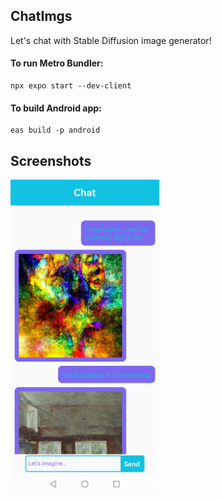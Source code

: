 ## ChatImgs
Let's chat with Stable Diffusion image generator!

#### To run Metro Bundler:
```
npx expo start --dev-client
```
#### To build Android app:
```
eas build -p android
```

## Screenshots

<img src="./assets/readme/main.jpg" height="500">
